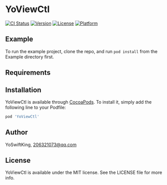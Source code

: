 # YoViewCtl

[![CI Status](https://img.shields.io/travis/YoSwiftKing/YoViewCtl.svg?style=flat)](https://travis-ci.org/YoSwiftKing/YoViewCtl)
[![Version](https://img.shields.io/cocoapods/v/YoViewCtl.svg?style=flat)](https://cocoapods.org/pods/YoViewCtl)
[![License](https://img.shields.io/cocoapods/l/YoViewCtl.svg?style=flat)](https://cocoapods.org/pods/YoViewCtl)
[![Platform](https://img.shields.io/cocoapods/p/YoViewCtl.svg?style=flat)](https://cocoapods.org/pods/YoViewCtl)

## Example

To run the example project, clone the repo, and run `pod install` from the Example directory first.

## Requirements

## Installation

YoViewCtl is available through [CocoaPods](https://cocoapods.org). To install
it, simply add the following line to your Podfile:

```ruby
pod 'YoViewCtl'
```

## Author

YoSwiftKing, 206321073@qq.com

## License

YoViewCtl is available under the MIT license. See the LICENSE file for more info.
